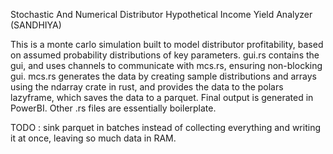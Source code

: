 Stochastic And Numerical Distributor Hypothetical Income Yield Analyzer (SANDHIYA)

This is a monte carlo simulation built to model distributor profitability, based on assumed probability distributions of key parameters.
gui.rs contains the gui, and uses channels to communicate with mcs.rs, ensuring non-blocking gui.
mcs.rs generates the data by creating sample distributions and arrays using the ndarray crate in rust, and provides the data to the polars lazyframe, which saves the data to a parquet.
Final output is generated in PowerBI.
Other .rs files are essentially boilerplate.

TODO : sink parquet in batches instead of collecting everything and writing it at once, leaving so much data in RAM.
